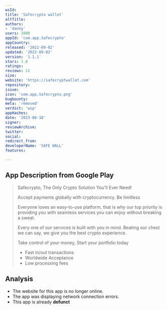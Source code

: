 ```yaml
---
wsId: 
title: 'Safecrypto wallet'
altTitle: 
authors:
- 'danny'
users: 1000
appId: 'com.app.Safecrypto'
appCountry: 
released: '2022-09-02'
updated: '2022-09-02'
version: '1.1.1'
stars: 1.8
ratings: 
reviews: 11
size: 
website: 'https://safecryptwallet.com'
repository: 
issue: 
icon: 'com.app.Safecrypto.png'
bugbounty: 
meta: 'removed'
verdict: 'wip'
appHashes: 
date: '2023-08-18'
signer: 
reviewArchive: 
twitter: 
social: 
redirect_from: 
developerName: 'SAFE WALL'
features: 

---
```


## App Description from Google Play

> Safecrypto, The Only Crypto Solution You'll Ever Need!
>
> Accept payments globally with cryptocurrency. Be limitless
>
> Everyone loves an easy-to-use platform, that is why our top priority is providing you with seamless services you can enjoy without breaking a sweat.
>
> Every one of our services is built with you in mind. Beating our chest we can say, we give you the best crypto experience.
>
> Take control of your money, Start your portfolio today
> - Fast in/out transactions
> - Worldwide Acceptance
> - Low processing fees

## Analysis 

- The website for this app is no longer online.
- The app was displaying network connection errors. 
- This app is already **defunct**
